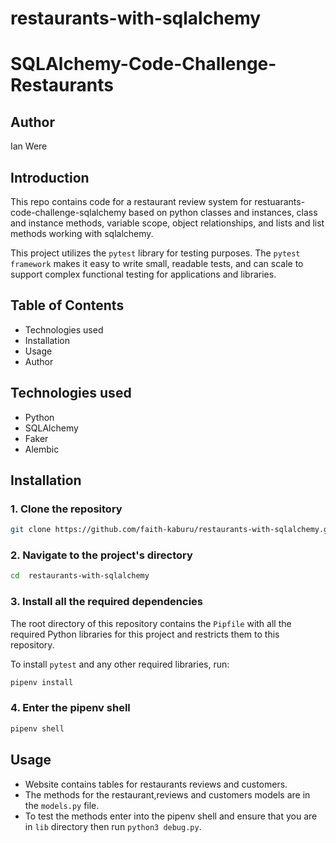 # restaurants-with-sqlalchemy
# SQLAlchemy-Code-Challenge-Restaurants
## Author
Ian Were

## Introduction

This repo contains code for a restaurant review system for restuarants-code-challenge-sqlalchemy based on python classes and instances, class and instance methods, variable scope, object relationships, and lists and list methods working with  sqlalchemy.

This project utilizes the `pytest` library for testing purposes. The `pytest framework` makes it easy to write small, readable tests, and can scale to support complex functional testing for applications and libraries.


## Table of Contents
* Technologies used
* Installation
* Usage
* Author

## Technologies used
* Python
* SQLAlchemy
* Faker
* Alembic

## Installation

### 1. Clone the repository

```bash
git clone https://github.com/faith-kaburu/restaurants-with-sqlalchemy.git
```

### 2. Navigate to the project's directory

```bash
cd  restaurants-with-sqlalchemy
```

### 3. Install all the required dependencies

The root directory of this repository contains the `Pipfile` with all the required Python libraries for this project and restricts them to this repository.

To install `pytest` and any other required libraries, run:

```python
pipenv install
```

### 4. Enter the pipenv shell

```python
pipenv shell
```


## Usage

* Website contains tables for restaurants reviews and customers.
* The methods for the restaurant,reviews and customers models are in the `models.py` file.
* To test the methods enter into the pipenv shell and ensure that you are in `lib` directory then run `python3 debug.py`.
